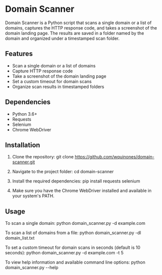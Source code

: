 # Domain Scanner

Domain Scanner is a Python script that scans a single domain or a list of domains, captures the HTTP response code, and takes a screenshot of the domain landing page. The results are saved in a folder named by the domain and organized under a timestamped scan folder.

## Features

- Scan a single domain or a list of domains
- Capture HTTP response code
- Take a screenshot of the domain landing page
- Set a custom timeout for domain scans
- Organize scan results in timestamped folders

## Dependencies

- Python 3.6+
- Requests
- Selenium
- Chrome WebDriver

## Installation

1. Clone the repository:
git clone https://github.com/wquinones/domain-scanner.git

2. Navigate to the project folder:
cd domain-scanner

3. Install the required dependencies:
pip install requests selenium

4. Make sure you have the Chrome WebDriver installed and available in your system's PATH.

## Usage

To scan a single domain:
python domain_scanner.py -d example.com

To scan a list of domains from a file:
python domain_scanner.py -dl domain_list.txt

To set a custom timeout for domain scans in seconds (default is 10 seconds):
python domain_scanner.py -d example.com -t 5

To view help information and available command line options:
python domain_scanner.py --help
